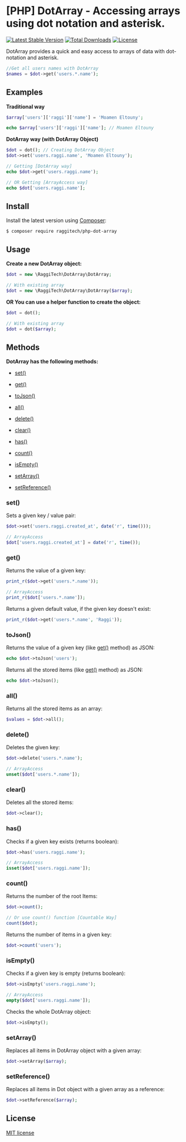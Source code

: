 # [PHP] DotArray -  Accessing arrays using dot notation and asterisk.

[![Latest Stable Version](https://poser.pugx.org/raggitech/php-dot-array/v/stable)](https://packagist.org/packages/raggitech/php-dot-array) [![Total Downloads](https://poser.pugx.org/raggitech/php-dot-array/downloads)](https://packagist.org/packages/raggitech/php-dot-array) [![License](https://poser.pugx.org/raggitech/php-dot-array/license)](https://packagist.org/packages/raggitech/php-dot-array)

DotArray provides a quick and easy access to arrays of data with dot-notation and asterisk.

```php
//Get all users names with DotArray
$names = $dot->get('users.*.name');
```

## Examples
**Traditional way**

```php
$array['users']['raggi']['name'] = 'Moamen Eltouny';

echo $array['users']['raggi']['name']; // Moamen Eltouny
```

**DotArray way (with DotArray Object)**

```php
$dot = dot(); // Creating DotArray Object
$dot->set('users.raggi.name', 'Moamen Eltouny');

// Getting [DotArray way]
echo $dot->get('users.raggi.name');

// OR Getting [ArrayAccess way]
echo $dot['users.raggi.name'];
```



## Install

Install the latest version using [Composer](https://getcomposer.org/):

```
$ composer require raggitech/php-dot-array
```


## Usage

**Create a new DotArray object:**

```php
$dot = new \RaggiTech\DotArray\DotArray;

// With existing array
$dot = new \RaggiTech\DotArray\DotArray($array);
```

**OR You can use a helper function to create the object:**

```php
$dot = dot();

// With existing array
$dot = dot($array);
```



## Methods

**DotArray has the following methods:**

- [set()](#set)
- [get()](#get)
- [toJson()](#tojson)
- [all()](#all)
- [delete()](#delete)
- [clear()](#clear)

- [has()](#has)
- [count()](#count)
- [isEmpty()](#isempty)

- [setArray()](#setarray)
- [setReference()](#setreference)


<a name="set"></a>
### set()

Sets a given key / value pair:
```php
$dot->set('users.raggi.created_at', date('r', time()));

// ArrayAccess
$dot['users.raggi.created_at'] = date('r', time());
```


<a name="get"></a>
### get()

Returns the value of a given key:
```php
print_r($dot->get('users.*.name'));

// ArrayAccess
print_r($dot['users.*.name']);
```

Returns a given default value, if the given key doesn't exist:
```php
print_r($dot->get('users.*.name', 'Raggi'));
```


<a name="tojson"></a>
### toJson()

Returns the value of a given key (like [get()](#get) method) as JSON:
```php
echo $dot->toJson('users');
```

Returns all the stored items (like [get()](#get) method) as JSON:
```php
echo $dot->toJson();
```


<a name="all"></a>

### all()

Returns all the stored items as an array:
```php
$values = $dot->all();
```


<a name="delete"></a>
### delete()

Deletes the given key:
```php
$dot->delete('users.*.name');

// ArrayAccess
unset($dot['users.*.name']);
```


<a name="clear"></a>
### clear()

Deletes all the stored items:
```php
$dot->clear();
```


<a name="has"></a>
### has()

Checks if a given key exists  (returns boolean):
```php
$dot->has('users.raggi.name');

// ArrayAccess
isset($dot['users.raggi.name']);
```


<a name="count"></a>
### count()

Returns the number of the root Items:
```php
$dot->count();

// Or use count() function [Countable Way]
count($dot);
```

Returns the number of items in a given key:
```php
$dot->count('users');
```

<a name="isempty"></a>

### isEmpty()

Checks if a given key is empty (returns boolean):
```php
$dot->isEmpty('users.raggi.name');

// ArrayAccess
empty($dot['users.raggi.name']);
```

Checks the whole DotArray object:
```php
$dot->isEmpty();
```


<a name="setarray"></a>
### setArray()

Replaces all items in DotArray object with a given array:
```php
$dot->setArray($array);
```


<a name="setreference"></a>
### setReference()

Replaces all items in Dot object with a given array as a reference:
```php
$dot->setReference($array);
```



## License

[MIT license](LICENSE.md)